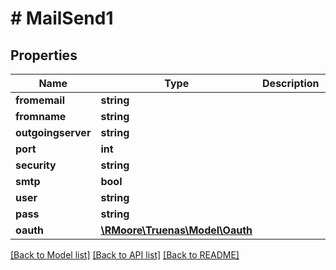 # # MailSend1

## Properties

Name | Type | Description | Notes
------------ | ------------- | ------------- | -------------
**fromemail** | **string** |  | [optional]
**fromname** | **string** |  | [optional]
**outgoingserver** | **string** |  | [optional]
**port** | **int** |  | [optional]
**security** | **string** |  | [optional]
**smtp** | **bool** |  | [optional]
**user** | **string** |  | [optional]
**pass** | **string** |  | [optional]
**oauth** | [**\RMoore\Truenas\Model\Oauth**](Oauth.md) |  | [optional]

[[Back to Model list]](../../README.md#models) [[Back to API list]](../../README.md#endpoints) [[Back to README]](../../README.md)

